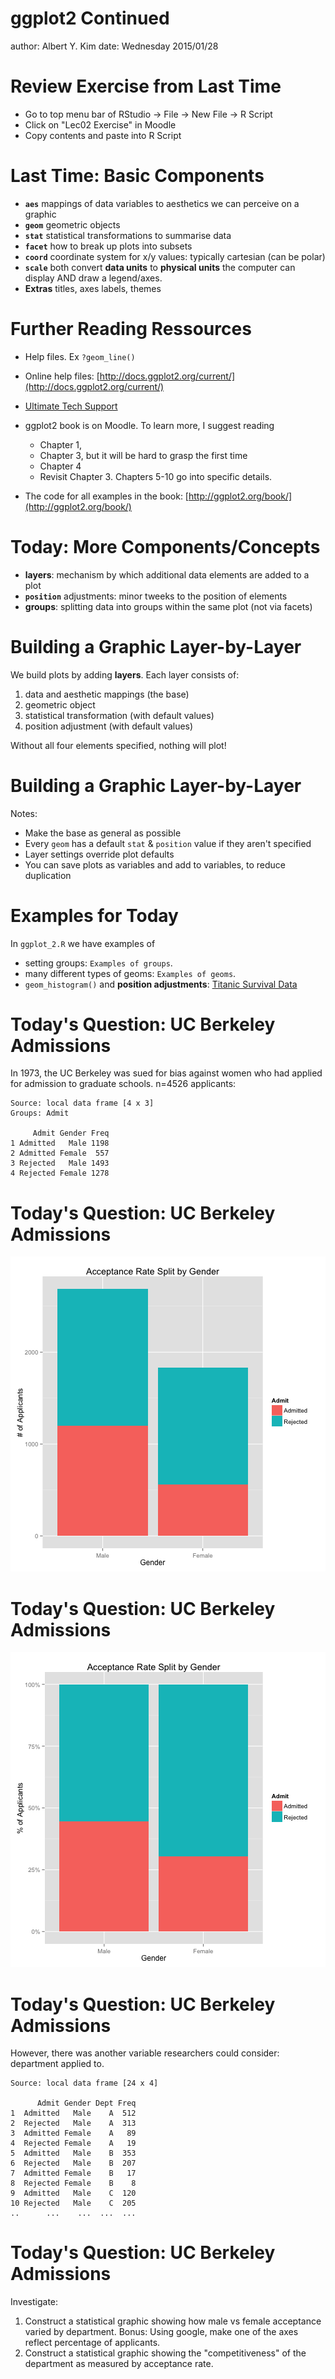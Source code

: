 ggplot2 Continued
========================================================
author: Albert Y. Kim
date: Wednesday 2015/01/28





Review Exercise from Last Time
========================================================

* Go to top menu bar of RStudio -> File -> New File -> R Script
* Click on "Lec02 Exercise" in Moodle
* Copy contents and paste into R Script



Last Time: Basic Components
========================================================

* **`aes`** mappings of data variables to aesthetics we can perceive on a graphic
* **`geom`** geometric objects
* **`stat`** statistical transformations to summarise data
* **`facet`** how to break up plots into subsets
* **`coord`** coordinate system for x/y values: typically cartesian (can be polar)
* **`scale`** both convert **data units** to **physical units** the computer can display AND draw a legend/axes.
* **Extras** titles, axes labels, themes



Further Reading Ressources
========================================================
* Help files.  Ex `?geom_line()`
* Online help files: [http://docs.ggplot2.org/current/](http://docs.ggplot2.org/current/)
* [Ultimate Tech Support](http://xkcd.com/627/)

* ggplot2 book is on Moodle.  To learn more, I suggest reading
    + Chapter 1,
    + Chapter 3, but it will be hard to grasp the first time
    + Chapter 4
    + Revisit Chapter 3. Chapters  5-10 go into specific details.
* The code for all examples in the book: [http://ggplot2.org/book/](http://ggplot2.org/book/)



Today:  More Components/Concepts
========================================================
* **layers**: mechanism by which additional data elements are added to a plot
* **`position`** adjustments: minor tweeks to the position of elements
* **groups**: splitting data into groups within the same plot (not via facets)



Building a Graphic Layer-by-Layer
========================================================
We build plots by adding **layers**. Each layer consists of:

1. data and aesthetic mappings (the base)
2. geometric object
3. statistical transformation (with default values)
4. position adjustment (with default values)

Without all four elements specified, nothing will plot!

Building a Graphic Layer-by-Layer
========================================================

Notes:

* Make the base as general as possible
* Every `geom` has a default `stat` & `position` value if they aren't specified
* Layer settings override plot defaults
* You can save plots as variables and add to variables, to reduce duplication




Examples for Today
========================================================
In `ggplot_2.R` we have examples of

* setting groups: `Examples of groups`.
* many different types of geoms: `Examples of geoms`.
* `geom_histogram()` and **position adjustments**: [Titanic Survival Data](https://www.youtube.com/watch?v=zisjRgcuL9k)




Today's Question: UC Berkeley Admissions
========================================================

In 1973, the UC Berkeley was sued for bias against women who had applied for admission to graduate schools.  n=4526 applicants:

```
Source: local data frame [4 x 3]
Groups: Admit

     Admit Gender Freq
1 Admitted   Male 1198
2 Admitted Female  557
3 Rejected   Male 1493
4 Rejected Female 1278
```





Today's Question: UC Berkeley Admissions
========================================================

![plot of chunk unnamed-chunk-3](ggplot_2-figure/unnamed-chunk-3-1.png) 



Today's Question: UC Berkeley Admissions
========================================================

![plot of chunk unnamed-chunk-4](ggplot_2-figure/unnamed-chunk-4-1.png) 



Today's Question: UC Berkeley Admissions
========================================================

However, there was another variable researchers could consider: department applied to.


```
Source: local data frame [24 x 4]

      Admit Gender Dept Freq
1  Admitted   Male    A  512
2  Rejected   Male    A  313
3  Admitted Female    A   89
4  Rejected Female    A   19
5  Admitted   Male    B  353
6  Rejected   Male    B  207
7  Admitted Female    B   17
8  Rejected Female    B    8
9  Admitted   Male    C  120
10 Rejected   Male    C  205
..      ...    ...  ...  ...
```



Today's Question: UC Berkeley Admissions
========================================================

Investigate:

1. Construct a statistical graphic showing how male vs female acceptance varied by department.  Bonus:  Using google, make one of the axes reflect percentage of applicants.
2. Construct a statistical graphic showing the "competitiveness" of the department as measured by acceptance rate.

